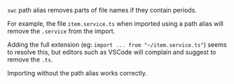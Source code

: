 `swc` path alias removes parts of file names if they contain periods.

For example, the file `item.service.ts` when imported using a path alias will remove the `.service` from the import.

Adding the full extension (eg: `import ... from "~/item.service.ts"`) seems to resolve this, but editors such as VSCode will complain and suggest to remove the `.ts`.

Importing without the path alias works correctly.
